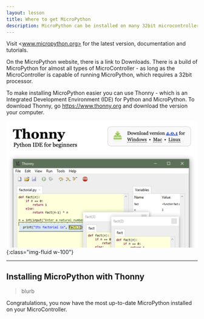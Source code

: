 ```yaml
---
layout: lesson
title: Where to get MicroPython
description: MicroPython can be installed on many 32bit microcontrollers
---
```


Visit <www.micropython.org> for the latest version, documentation and tutorials.

On the MicroPython website, there is a link to Downloads. There is a build of MicroPython for almost all types of MicroController - as long as the MicroController is capable of running MicroPython, which requires a 32bit processor.

To make installing MicroPython easier you can use Thonny - which is an Integrated Development Environment (IDE) for Python and MicroPython. To download Thonny, go <https://www.thonny.org> and download the version your computer.

![Screenshot of the Thonny download page](assets/thonny.png){:class="img-fluid w-100"}

---

## Installing MicroPython with Thonny

> blurb

Congratulations, you now have the most up-to-date MicroPython installed on your MicroController.

